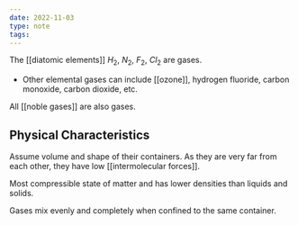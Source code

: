 ```yaml
---
date: 2022-11-03
type: note
tags:
---
```


The [[diatomic elements]] $H_2$, $N_2$, $F_2$, $Cl_2$ are gases.
- Other elemental gases can include [[ozone]], hydrogen fluoride, carbon monoxide, carbon dioxide, etc.

All [[noble gases]] are also gases.

## Physical Characteristics
Assume volume and shape of their containers. As they are very far from each other, they have low [[intermolecular forces]].

Most compressible state of matter and has lower densities than liquids and solids.

Gases mix evenly and completely when confined to the same container.
